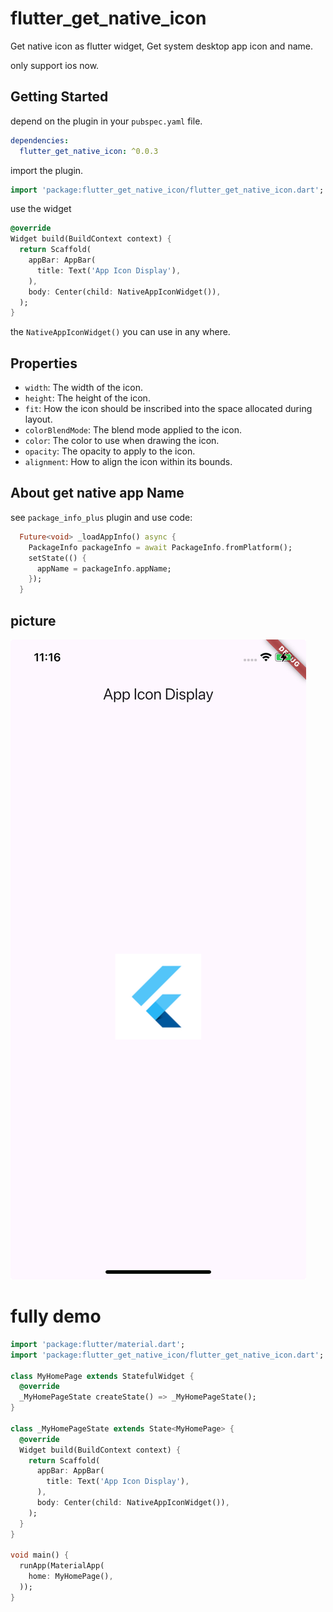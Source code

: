 # flutter_get_native_icon

Get native icon as flutter widget, Get system desktop app icon and name.

only support ios now.

## Getting Started

depend on the plugin in your `pubspec.yaml` file.

```yaml
dependencies:
  flutter_get_native_icon: ^0.0.3
```

import the plugin.

```dart
import 'package:flutter_get_native_icon/flutter_get_native_icon.dart';
```

use the widget

```dart
@override
Widget build(BuildContext context) {
  return Scaffold(
    appBar: AppBar(
      title: Text('App Icon Display'),
    ),
    body: Center(child: NativeAppIconWidget()),
  );
}
```

the `NativeAppIconWidget()` you can use in any where.

## Properties

- `width`: The width of the icon.
- `height`: The height of the icon.
- `fit`: How the icon should be inscribed into the space allocated during layout.
- `colorBlendMode`: The blend mode applied to the icon.
- `color`: The color to use when drawing the icon.
- `opacity`: The opacity to apply to the icon.
- `alignment`: How to align the icon within its bounds.


## About get native app Name
see `package_info_plus` plugin and use code:
```dart
  Future<void> _loadAppInfo() async {
    PackageInfo packageInfo = await PackageInfo.fromPlatform();
    setState(() {
      appName = packageInfo.appName;
    });
  }
```

## picture
![App Icon](img/2024-11-21%2011.16.33.jpeg)

# fully demo

```dart
import 'package:flutter/material.dart';
import 'package:flutter_get_native_icon/flutter_get_native_icon.dart';

class MyHomePage extends StatefulWidget {
  @override
  _MyHomePageState createState() => _MyHomePageState();
}

class _MyHomePageState extends State<MyHomePage> {
  @override
  Widget build(BuildContext context) {
    return Scaffold(
      appBar: AppBar(
        title: Text('App Icon Display'),
      ),
      body: Center(child: NativeAppIconWidget()),
    );
  }
}

void main() {
  runApp(MaterialApp(
    home: MyHomePage(),
  ));
}
```